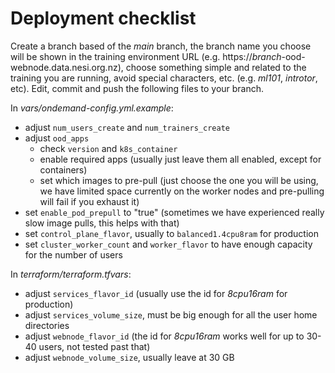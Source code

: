 # Deployment checklist

Create a branch based of the *main* branch, the branch name you choose will be shown in the training environment URL (e.g. https://*branch*-ood-webnode.data.nesi.org.nz), choose something simple and related to the training you are running, avoid special characters, etc. (e.g. *ml101*, *introtor*, etc). Edit, commit and push the following files to your branch.

In *vars/ondemand-config.yml.example*:

- adjust `num_users_create` and `num_trainers_create`
- adjust `ood_apps`
  - check `version` and `k8s_container`
  - enable required apps (usually just leave them all enabled, except for containers)
  - set which images to pre-pull (just choose the one you will be using, we have limited space currently on the worker nodes and pre-pulling will fail if you exhaust it)
- set `enable_pod_prepull` to "true" (sometimes we have experienced really slow image pulls, this helps with that)
- set `control_plane_flavor`, usually to `balanced1.4cpu8ram` for production
- set `cluster_worker_count` and `worker_flavor` to have enough capacity for the number of users

In *terraform/terraform.tfvars*:

- adjust `services_flavor_id` (usually use the id for *8cpu16ram* for production)
- adjust `services_volume_size`, must be big enough for all the user home directories
- adjust `webnode_flavor_id` (the id for *8cpu16ram* works well for up to 30-40 users, not tested past that)
- adjust `webnode_volume_size`, usually leave at 30 GB
